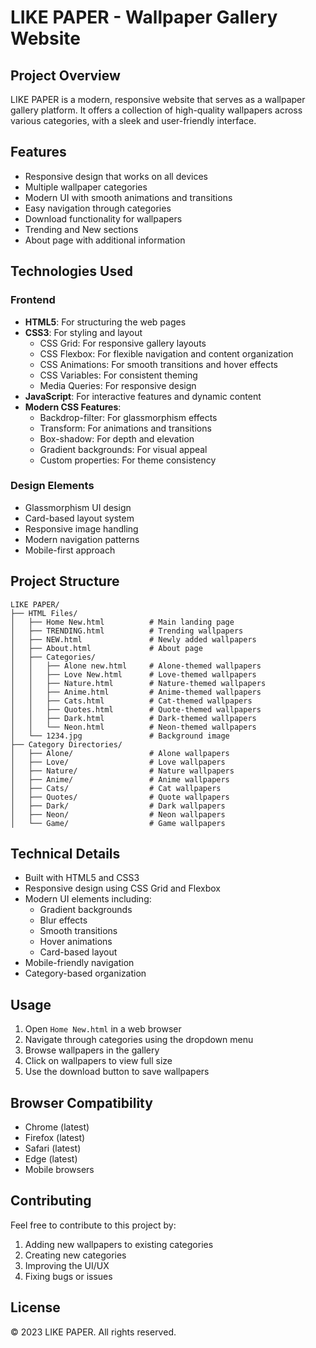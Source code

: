 # LIKE PAPER - Wallpaper Gallery Website

## Project Overview
LIKE PAPER is a modern, responsive website that serves as a wallpaper gallery platform. It offers a collection of high-quality wallpapers across various categories, with a sleek and user-friendly interface.

## Features
- Responsive design that works on all devices
- Multiple wallpaper categories
- Modern UI with smooth animations and transitions
- Easy navigation through categories
- Download functionality for wallpapers
- Trending and New sections
- About page with additional information

## Technologies Used
### Frontend
- **HTML5**: For structuring the web pages
- **CSS3**: For styling and layout
  - CSS Grid: For responsive gallery layouts
  - CSS Flexbox: For flexible navigation and content organization
  - CSS Animations: For smooth transitions and hover effects
  - CSS Variables: For consistent theming
  - Media Queries: For responsive design
- **JavaScript**: For interactive features and dynamic content
- **Modern CSS Features**:
  - Backdrop-filter: For glassmorphism effects
  - Transform: For animations and transitions
  - Box-shadow: For depth and elevation
  - Gradient backgrounds: For visual appeal
  - Custom properties: For theme consistency

### Design Elements
- Glassmorphism UI design
- Card-based layout system
- Responsive image handling
- Modern navigation patterns
- Mobile-first approach

## Project Structure
```
LIKE PAPER/
├── HTML Files/
│   ├── Home New.html          # Main landing page
│   ├── TRENDING.html          # Trending wallpapers
│   ├── NEW.html               # Newly added wallpapers
│   ├── About.html             # About page
│   ├── Categories/
│   │   ├── Alone new.html     # Alone-themed wallpapers
│   │   ├── Love New.html      # Love-themed wallpapers
│   │   ├── Nature.html        # Nature-themed wallpapers
│   │   ├── Anime.html         # Anime-themed wallpapers
│   │   ├── Cats.html          # Cat-themed wallpapers
│   │   ├── Quotes.html        # Quote-themed wallpapers
│   │   ├── Dark.html          # Dark-themed wallpapers
│   │   └── Neon.html          # Neon-themed wallpapers
│   └── 1234.jpg               # Background image
├── Category Directories/
│   ├── Alone/                 # Alone wallpapers
│   ├── Love/                  # Love wallpapers
│   ├── Nature/                # Nature wallpapers
│   ├── Anime/                 # Anime wallpapers
│   ├── Cats/                  # Cat wallpapers
│   ├── Quotes/                # Quote wallpapers
│   ├── Dark/                  # Dark wallpapers
│   ├── Neon/                  # Neon wallpapers
│   └── Game/                  # Game wallpapers
```

## Technical Details
- Built with HTML5 and CSS3
- Responsive design using CSS Grid and Flexbox
- Modern UI elements including:
  - Gradient backgrounds
  - Blur effects
  - Smooth transitions
  - Hover animations
  - Card-based layout
- Mobile-friendly navigation
- Category-based organization

## Usage
1. Open `Home New.html` in a web browser
2. Navigate through categories using the dropdown menu
3. Browse wallpapers in the gallery
4. Click on wallpapers to view full size
5. Use the download button to save wallpapers

## Browser Compatibility
- Chrome (latest)
- Firefox (latest)
- Safari (latest)
- Edge (latest)
- Mobile browsers

## Contributing
Feel free to contribute to this project by:
1. Adding new wallpapers to existing categories
2. Creating new categories
3. Improving the UI/UX
4. Fixing bugs or issues

## License
© 2023 LIKE PAPER. All rights reserved. 